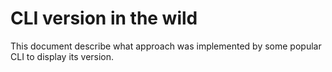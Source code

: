 # CLI version in the wild

This document describe what approach was implemented by some popular CLI to display its version.
